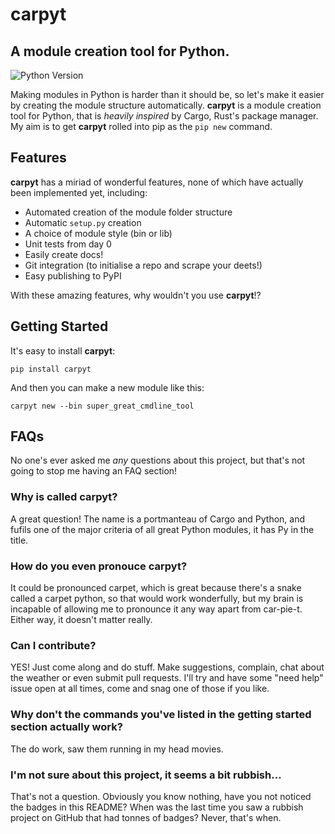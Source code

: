 # carpyt

## A module creation tool for Python.

![Python Version](https://img.shields.io/badge/Python-3.6-lightgrey.svg)

Making modules in Python is harder than it should be, so let's make it easier by creating the module structure automatically. **carpyt** is a module creation tool for Python, that is _heavily inspired_ by Cargo, Rust's package manager. My aim is to get **carpyt** rolled into pip as the `pip new` command.

## Features

**carpyt** has a miriad of wonderful features, none of which have actually been implemented yet, including:

* Automated creation of the module folder structure
* Automatic `setup.py` creation
* A choice of module style (bin or lib)
* Unit tests from day 0
* Easily create docs!
* Git integration (to initialise a repo and scrape your deets!)
* Easy publishing to PyPI

With these amazing features, why wouldn't you use **carpyt**!?

## Getting Started

It's easy to install **carpyt**:

```pip install carpyt```

And then you can make a new module like this:

```carpyt new --bin super_great_cmdline_tool```

## FAQs

No one's ever asked me _any_ questions about this project, but that's not going to stop me having an FAQ section!

### Why is called **carpyt**?

A great question! The name is a portmanteau of Cargo and Python, and fufils one of the major criteria of all great Python modules, it has Py in the title.

### How do you even pronouce **carpyt**?

It could be pronounced carpet, which is great because there's a snake called a carpet python, so that would work wonderfully, but my brain is incapable of allowing me to pronounce it any way apart from car-pie-t. Either way, it doesn't matter really.

### Can I contribute?

YES! Just come along and do stuff. Make suggestions, complain, chat about the weather or even submit pull requests. I'll try and have some "need help" issue open at all times, come and snag one of those if you like.

### Why don't the commands you've listed in the getting started section actually work?

The do work, saw them running in my head movies.

### I'm not sure about this project, it seems a bit rubbish...

That's not a question. Obviously you know nothing, have you not noticed the badges in this README? When was the last time you saw a rubbish project on GitHub that had tonnes of badges? Never, that's when. 
